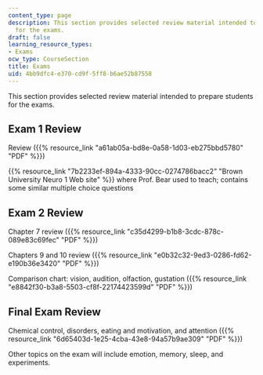 ```yaml
---
content_type: page
description: This section provides selected review material intended to prepare students
  for the exams.
draft: false
learning_resource_types:
- Exams
ocw_type: CourseSection
title: Exams
uid: 4bb9dfc4-e370-cd9f-5ff8-b6ae52b87558
---
```

This section provides selected review material intended to prepare students for the exams.

## Exam 1 Review

Review ({{% resource_link "a61ab05a-bd8e-0a58-1d03-eb275bbd5780" "PDF" %}})

{{% resource_link "7b2233ef-894a-4333-90cc-0274786bacc2" "Brown University Neuro 1 Web site" %}} where Prof. Bear used to teach; contains some similar multiple choice questions

## Exam 2 Review

Chapter 7 review ({{% resource_link "c35d4299-b1b8-3cdc-878c-089e83c69fec" "PDF" %}})

Chapters 9 and 10 review ({{% resource_link "e0b32c32-9ed3-0286-fd62-e190b36e3420" "PDF" %}})

Comparison chart: vision, audition, olfaction, gustation ({{% resource_link "e8842f30-b3a8-5503-cf8f-22174423599d" "PDF" %}})

## Final Exam Review

Chemical control, disorders, eating and motivation, and attention ({{% resource_link "6d65403d-1e25-4cba-43e8-94a57b9ae309" "PDF" %}})

Other topics on the exam will include emotion, memory, sleep, and experiments.